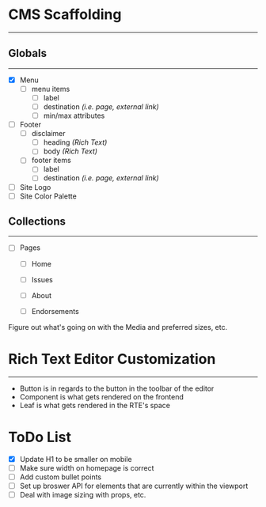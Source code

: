 # CMS Scaffolding
---------------------------

## Globals
-------------
- [x] Menu
  - [ ] menu items
    - [ ] label
    - [ ] destination *(i.e. page, external link)*
    - [ ] min/max attributes
- [ ] Footer
  - [ ] disclaimer
    - [ ] heading *(Rich Text)*
    - [ ] body *(Rich Text)*
  - [ ] footer items
    - [ ] label
    - [ ] destination *(i.e. page, external link)*
- [ ] Site Logo
- [ ] Site Color Palette

## Collections
-------------
- [ ] Pages
  - [ ] Home
  - [ ] Issues
  - [ ] About
  - [ ] Endorsements


Figure out what's going on with the Media and preferred sizes, etc.

# Rich Text Editor Customization
---------------------------
- Button is in regards to the button in the toolbar of the editor
- Component is what gets rendered on the frontend
- Leaf is what gets rendered in the RTE's space

# ToDo List
- [x] Update H1 to be smaller on mobile
- [ ] Make sure width on homepage is correct
- [ ] Add custom bullet points
- [ ] Set up broswer API for elements that are currently within the viewport
- [ ] Deal with image sizing with props, etc.